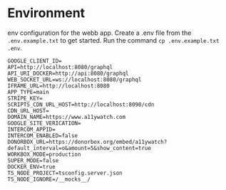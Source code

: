 # Environment

env configuration for the webb app. Create a .env file from the `.env.example.txt` to get started.
Run the command `cp .env.example.txt .env`.

```
GOOGLE_CLIENT_ID=
API=http://localhost:8080/graphql
API_URI_DOCKER=http://api:8080/graphql
WEB_SOCKET_URL=ws://localhost:8080/graphql
IFRAME_URL=http://localhost:8080
APP_TYPE=main
STRIPE_KEY=
SCRIPTS_CDN_URL_HOST=http://localhost:8090/cdn
CDN_URL_HOST=
DOMAIN_NAME=https://www.a11ywatch.com
GOOGLE_SITE_VERICATION=
INTERCOM_APPID=
INTERCOM_ENABLED=false
DONORBOX_URL=https://donorbox.org/embed/a11ywatch?default_interval=o&amount=5&show_content=true
WORKBOX_MODE=production
SUPER_MODE=false
DOCKER_ENV=true
TS_NODE_PROJECT=tsconfig.server.json
TS_NODE_IGNORE=/__mocks__/
```
